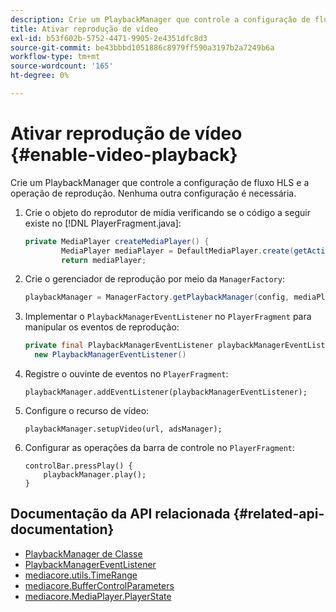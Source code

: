 ```yaml
---
description: Crie um PlaybackManager que controle a configuração de fluxo HLS e a operação de reprodução. Nenhuma outra configuração é necessária.
title: Ativar reprodução de vídeo
exl-id: b53f602b-5752-4471-9905-2e4351dfc8d3
source-git-commit: be43bbbd1051886c8979ff590a3197b2a7249b6a
workflow-type: tm+mt
source-wordcount: '165'
ht-degree: 0%

---
```


# Ativar reprodução de vídeo {#enable-video-playback}

Crie um PlaybackManager que controle a configuração de fluxo HLS e a operação de reprodução. Nenhuma outra configuração é necessária.

1. Crie o objeto do reprodutor de mídia verificando se o código a seguir existe no [!DNL PlayerFragment.java]:

   ```java
   private MediaPlayer createMediaPlayer() { 
           MediaPlayer mediaPlayer = DefaultMediaPlayer.create(getActivity().getApplicationContext()); 
           return mediaPlayer;
   ```

   <!-- I've duplicated this information. It also exists in the PlayerFragment section, just before the Feature manager section. I figured that I should have it here as well, in case they jump directly to this section.-->

1. Crie o gerenciador de reprodução por meio da `ManagerFactory`:

   ```java
   playbackManager = ManagerFactory.getPlaybackManager(config, mediaPlayer);
   ```

1. Implementar o `PlaybackManagerEventListener` no `PlayerFragment` para manipular os eventos de reprodução:

   ```java
   private final PlaybackManagerEventListener playbackManagerEventListener =  
     new PlaybackManagerEventListener() 
   ```

1. Registre o ouvinte de eventos no `PlayerFragment`:

   ```
   playbackManager.addEventListener(playbackManagerEventListener);
   ```

1. Configure o recurso de vídeo:

   ```
   playbackManager.setupVideo(url, adsManager); 
   ```

1. Configurar as operações da barra de controle no `PlayerFragment`:

   ```
   controlBar.pressPlay() { 
       playbackManager.play();  
   }
   ```

## Documentação da API relacionada {#related-api-documentation}

* [PlaybackManager de Classe](https://help.adobe.com/en_US/primetime/api/reference_implementation/android/javadoc/com/adobe/primetime/reference/manager/PlaybackManager.html)
* [PlaybackManagerEventListener](https://help.adobe.com/en_US/primetime/api/reference_implementation/android/javadoc/com/adobe/primetime/reference/manager/PlaybackManager.PlaybackManagerEventListener.html)
* [mediacore.utils.TimeRange](https://help.adobe.com/en_US/primetime/api/psdk/javadoc/com/adobe/mediacore/utils/TimeRange.html)
* [mediacore.BufferControlParameters](https://help.adobe.com/en_US/primetime/api/psdk/javadoc/com/adobe/mediacore/BufferControlParameters.html)
* [mediacore.MediaPlayer.PlayerState](https://help.adobe.com/en_US/primetime/api/psdk/javadoc/com/adobe/mediacore/MediaPlayer.PlayerState.html)
